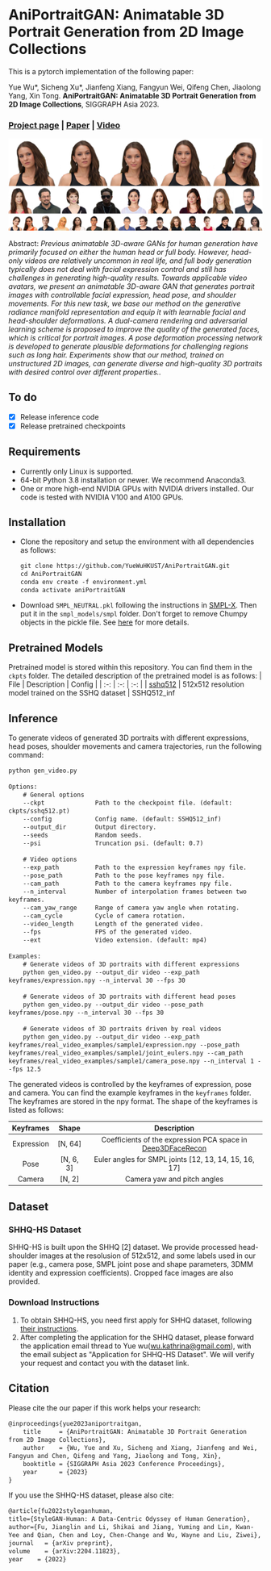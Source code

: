 # AniPortraitGAN: Animatable 3D Portrait Generation from 2D Image Collections

This is a pytorch implementation of the following paper:

Yue Wu*, Sicheng Xu*, Jianfeng Xiang, Fangyun Wei, Qifeng Chen, Jiaolong Yang, Xin Tong. **AniPortraitGAN: Animatable 3D Portrait Generation from 2D Image Collections**, SIGGRAPH Asia 2023.

### [Project page](https://yuewuhkust.github.io/AniPortraitGAN/) | [Paper](https://arxiv.org/abs/2309.02186) | [Video](https://www.youtube.com/watch?v=DM6mCQ03umc) ###

![teaser](./assets/teaser.jpg)

Abstract: _Previous animatable 3D-aware GANs for human generation have primarily focused on either the human head or full body. However, head-only videos are relatively uncommon in real life, and full body generation typically does not deal with facial expression control and still has challenges in generating high-quality results. Towards applicable video avatars, we present an animatable 3D-aware GAN that generates portrait images with controllable facial expression, head pose, and shoulder movements. For this new task, we base our method on the generative radiance manifold representation and equip it with learnable facial and head-shoulder deformations. A dual-camera rendering and adversarial learning scheme is proposed to improve the quality of the generated faces, which is critical for portrait images. A pose deformation processing network is developed to generate plausible deformations for challenging regions such as long hair. Experiments show that our method, trained on unstructured 2D images, can generate diverse and high-quality 3D portraits with desired control over different properties.._


## To do
- [X] Release inference code
- [X] Release pretrained checkpoints

## Requirements
- Currently only Linux is supported.
- 64-bit Python 3.8 installation or newer. We recommend Anaconda3.
- One or more high-end NVIDIA GPUs with NVIDIA drivers installed. Our code is tested with NVIDIA V100 and A100 GPUs.

## Installation
- Clone the repository and setup the environment with all dependencies as follows:
    ```
    git clone https://github.com/YueWuHKUST/AniPortraitGAN.git
    cd AniPortraitGAN
    conda env create -f environment.yml
    conda activate aniPortraitGAN
    ```

- Download `SMPL_NEUTRAL.pkl` following the instructions in [SMPL-X](https://github.com/vchoutas/smplx). Then put it in the `smpl_models/smpl` folder. Don't forget to remove Chumpy objects in the pickle file. See [here](https://github.com/vchoutas/smplx#smpl-and-smplh-setup) for more details. 



## Pretrained Models
Pretrained model is stored within this repository. You can find them in the `ckpts` folder. The detailed description of the pretrained model is as follows:
| File | Description | Config |
| :-: | :-: | :-: |
| [sshq512](https://github.com/YueWuHKUST/AniPortraitGAN/blob/main/ckpts/sshq512.pt) | 512x512 resolution model trained on the SSHQ dataset | SSHQ512_inf

## Inference
To generate videos of generated 3D portraits with different expressions, head poses, shoulder movements and camera trajectories, run the following command:

```
python gen_video.py

Options:
    # General options
    --ckpt              Path to the checkpoint file. (default: ckpts/sshq512.pt)
    --config            Config name. (default: SSHQ512_inf)
    --output_dir        Output directory.
    --seeds             Random seeds.
    --psi               Truncation psi. (default: 0.7)

    # Video options
    --exp_path          Path to the expression keyframes npy file.
    --pose_path         Path to the pose keyframes npy file.
    --cam_path          Path to the camera keyframes npy file.
    --n_interval        Number of interpolation frames between two keyframes.
    --cam_yaw_range     Range of camera yaw angle when rotating.
    --cam_cycle         Cycle of camera rotation.
    --video_length      Length of the generated video.
    --fps               FPS of the generated video.
    --ext               Video extension. (default: mp4)

Examples:
    # Generate videos of 3D portraits with different expressions
    python gen_video.py --output_dir video --exp_path keyframes/expression.npy --n_interval 30 --fps 30

    # Generate videos of 3D portraits with different head poses
    python gen_video.py --output_dir video --pose_path keyframes/pose.npy --n_interval 30 --fps 30

    # Generate videos of 3D portraits driven by real videos
    python gen_video.py --output_dir video --exp_path keyframes/real_video_examples/sample1/expression.npy --pose_path keyframes/real_video_examples/sample1/joint_eulers.npy --cam_path keyframes/real_video_examples/sample1/camera_pose.npy --n_interval 1 --fps 12.5
```

The generated videos is controlled by the keyframes of expression, pose and camera. You can find the example keyframes in the `keyframes` folder. The keyframes are stored in the npy format. The shape of the keyframes is listed as follows:

| Keyframes | Shape | Description |
| :-: | :-: | :-: |
| Expression | [N, 64] | Coefficients of the expression PCA space in [Deep3DFaceRecon](https://github.com/sicxu/Deep3DFaceRecon_pytorch)
| Pose | [N, 6, 3] | Euler angles for SMPL joints [12, 13, 14, 15, 16, 17]
| Camera | [N, 2] | Camera yaw and pitch angles


## Dataset
###  SHHQ-HS Dataset
SHHQ-HS is built upon the SHHQ [2] dataset. We provide processed head-shoulder images at the resolusion of 512x512, and some labels used in our paper (e.g., camera pose, SMPL joint pose and shape parameters, 3DMM identity and expression coefficients). Cropped face images are also provided.

### Download Instructions
1. To obtain SHHQ-HS, you need first apply for SHHQ dataset, following [their instructions](https://github.com/stylegan-human/StyleGAN-Human/blob/main/docs/Dataset.md#download-instructions).
2. After completing the application for the SHHQ dataset, please forward the application email thread to Yue wu(wu.kathrina@gmail.com), with the email subject as "Application for SHHQ-HS Dataset". We will verify your request and contact you with the dataset link.

## Citation
Please cite the our paper if this work helps your research:

``````
@inproceedings{yue2023aniportraitgan,
    title     = {AniPortraitGAN: Animatable 3D Portrait Generation from 2D Image Collections},
    author    = {Wu, Yue and Xu, Sicheng and Xiang, Jianfeng and Wei, Fangyun and Chen, Qifeng and Yang, Jiaolong and Tong, Xin},
    booktitle = {SIGGRAPH Asia 2023 Conference Proceedings},
    year      = {2023}
}
``````

If you use the SHHQ-HS dataset, please also cite:
``````
@article{fu2022styleganhuman,
title={StyleGAN-Human: A Data-Centric Odyssey of Human Generation}, 
author={Fu, Jianglin and Li, Shikai and Jiang, Yuming and Lin, Kwan-Yee and Qian, Chen and Loy, Chen-Change and Wu, Wayne and Liu, Ziwei},
journal   = {arXiv preprint},
volume    = {arXiv:2204.11823},
year    = {2022}
``````